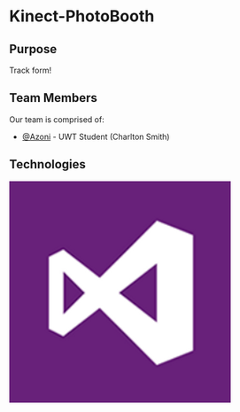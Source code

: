 # Kinect-PhotoBooth

## Purpose

Track form!

## Team Members

Our team is comprised of:

- [@Azoni](https://github.com/azoni) - UWT Student (Charlton Smith)

## Technologies

![Screenshot of Application](visual.png "Hackcessible Transit App")
